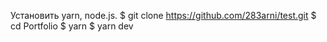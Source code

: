 Установить yarn, node.js.
$ git clone https://github.com/283arni/test.git
$ cd Portfolio
$ yarn
$ yarn dev